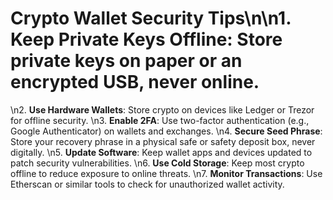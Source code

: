 # Crypto Wallet Security Tips\n\n1. **Keep Private Keys Offline**: Store private keys on paper or an encrypted USB, never online.
\n2. **Use Hardware Wallets**: Store crypto on devices like Ledger or Trezor for offline security.
\n3. **Enable 2FA**: Use two-factor authentication (e.g., Google Authenticator) on wallets and exchanges.
\n4. **Secure Seed Phrase**: Store your recovery phrase in a physical safe or safety deposit box, never digitally.
\n5. **Update Software**: Keep wallet apps and devices updated to patch security vulnerabilities.
\n6. **Use Cold Storage**: Keep most crypto offline to reduce exposure to online threats.
\n7. **Monitor Transactions**: Use Etherscan or similar tools to check for unauthorized wallet activity.
